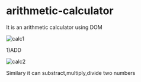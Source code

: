 # arithmetic-calculator
It is an arithmetic calculator using DOM

![calc1](https://user-images.githubusercontent.com/31067957/42345194-35e8a646-80bc-11e8-91b5-7a1a5b142dbb.png)

1)ADD

![calc2](https://user-images.githubusercontent.com/31067957/42345210-3d2f93d8-80bc-11e8-832b-ba56ebaccc67.png)

Similary it can substract,multiply,divide two numbers
